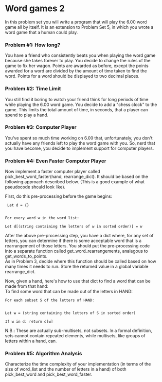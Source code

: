 # Word games 2
<p>In this problem set you will write a program that will play the 6.00 word game all by itself. It is an
extension to Problem Set 5, in which you wrote a word game that a human could play.</p>

<h3>Problem #1: How long?</h3>
<p>You have a friend who consistently beats you when playing the word game because she takes forever
to play. You decide to change the rules of the game to fix her wagon. Points are awarded as before,
except the points awarded for a word are divided by the amount of time taken to find the word. Points
for a word should be displayed to two decimal places.</p>

<h3>Problem #2: Time Limit</h3>
<p>You still find it boring to watch your friend think for long periods of time while playing the 6.00 word
game. You decide to add a "chess clock" to the game. This limits the total amount of time, in seconds,
that a player can spend to play a hand.</p>

<h3>Problem #3: Computer Player</h3>
<p>You've spent so much time working on 6.00 that, unfortunately, you don't actually have any friends
left to play the word game with you. So, nerd that you have become, you decide to implement support
for computer players.</p>

<h3>Problem #4: Even Faster Computer Player</h3>
<p>Now implement a faster computer player called pick_best_word_faster(hand, rearrange_dict). It
should be based on the following approach described below. (This is a good example of what
pseudocode should look like).</p>  
First, do this pre-processing before the game begins:  
<p><code> Let d = {} <br />
<p>For every word w in the word list:  
<p>Let d[(string containing the letters of w in sorted order)] = w</code></p>
<p>After the above pre-processing step, you have a dict where, for any set of letters, you can determine if 
there is some acceptable word that is a rearrangement of those letters. You should put the
pre-processing code into a separate function called get_word_rearrangements, analagous to
get_words_to_points.<br/>
As in Problem 3, decide where this function should be called based on how many times it needs to run.
Store the returned value in a global variable rearrange_dict.</p>
<p>Now, given a hand, here's how to use that dict to find a word that can be made from that hand:<br/>
To find some word that can be made out of the letters in HAND:
 <p><code>For each subset S of the letters of HAND:
 <p>Let w = (string containing the letters of S in sorted order)
<p>If w in d: return d[w]</code>
<p>N.B.: These are actually sub-multisets, not subsets. In a formal definition, sets cannot contain
repeated elements, while multisets, like groups of letters within a hand, can. </p>

<h3>Problem #5: Algorithm Analysis</h3>
Characterize the time complexity of your implementation (in terms of the size of word_list and
the number of letters in a hand) of both pick_best_word and pick_best_word_faster. 
